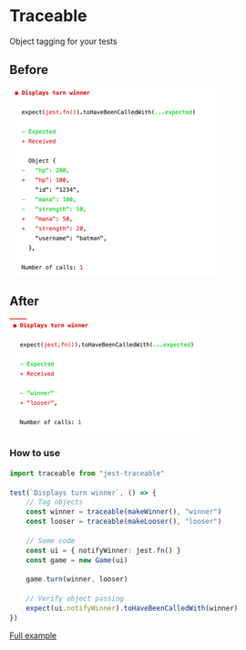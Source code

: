 # Traceable

Object tagging for your tests

## Before

![Before](.README_images/before.png)

## After

![After](.README_images/after.png)

### How to use

```typescript
import traceable from "jest-traceable"

test(`Displays turn winner`, () => {
	// Tag objects
	const winner = traceable(makeWinner(), "winner")
	const looser = traceable(makeLooser(), "looser")

	// Some code
	const ui = { notifyWinner: jest.fn() }
	const game = new Game(ui)

	game.turn(winner, looser)

	// Verify object passing
	expect(ui.notifyWinner).toHaveBeenCalledWith(winner)
})
```

[Full example](./src/demo.spec.ts)
